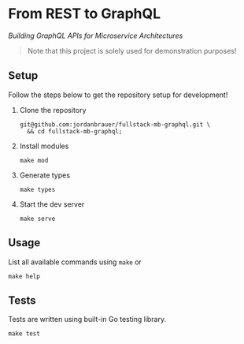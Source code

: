 # From REST to GraphQL

_Building GraphQL APIs for Microservice Architectures_

> Note that this project is solely used for demonstration purposes!


## Setup

Follow the steps below to get the repository setup for development!

1. Clone the repository
    ```shell
    git@github.com:jordanbrauer/fullstack-mb-graphql.git \
      && cd fullstack-mb-graphql;
    ```
1. Install modules
    ```shell
    make mod
    ```
1. Generate types
    ```shell
    make types
    ```
1. Start the dev server
    ```shell
    make serve
    ```

## Usage

List all available commands using `make` or

```shell
make help
```

## Tests

Tests are written using built-in Go testing library.

```
make test
```
